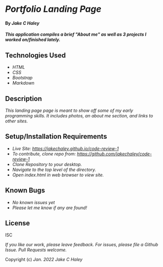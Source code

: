 # _Portfolio Landing Page_

#### By _**Jake C Haley**_

#### _This application compiles a brief "About me" as well as 3 projects I worked on/finished lately._

## Technologies Used

- _HTML_
- _CSS_
- _Bootstrap_
- _Markdown_

## Description

_This landing page page is meant to show off some of my early programming skills.
It includes photos, an about me section, and links to other sites._

## Setup/Installation Requirements

- _Live Site: https://jakechaley.github.io/code-review-1_
- _To contribute, clone repo from: https://github.com/jakechaley/code-review-1_
- _Clone Repository to your desktop._
- _Navigate to the top level of the directory._
- _Open index.html in web browser to view site._
## Known Bugs

- _No known issues yet_
- _Please let me know if any are found!_

## License

ISC

_If you like our work, please leave feedback. For issues, please file a Github Issue. Pull Requests welcome._

Copyright (c) _Jan. 2022_ _Jake C Haley_
